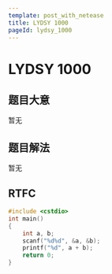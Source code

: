 ```yaml
---
template: post_with_netease
title: LYDSY 1000
pageId: lydsy_1000
---
```


# LYDSY 1000

## 题目大意
暂无

## 题目解法
暂无

## RTFC

```cpp
#include <cstdio>
int main()
{
    int a, b;
    scanf("%d%d", &a, &b);
    printf("%d", a + b);
    return 0;
}
```
